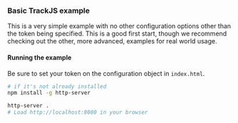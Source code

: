 ### Basic TrackJS example
This is a very simple example with no other configuration options other than the token being specified.  This is a good first start, though we recommend checking out the other, more advanced, examples for real world usage.

#### Running the example

Be sure to set your token on the configuration object in `index.html`.

```bash 
# if it's not already installed
npm install -g http-server

http-server .
# Load http://localhost:8080 in your browser

```
